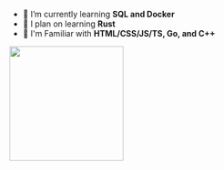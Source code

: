 - 🌱 I’m currently learning **SQL and Docker** 
- :frog: I plan on learning **Rust**
- 💞️ I'm Familiar with **HTML/CSS/JS/TS, Go, and C++** 
<img align='center' src='https://thumbs.gfycat.com/VainTiredCaudata-max-1mb.gif' width='200"'>


<!---
Milodara/Milodara is a ✨ special ✨ repository because its `README.md` (this file) appears on your GitHub profile.
You can click the Preview link to take a look at your changes.
--->
